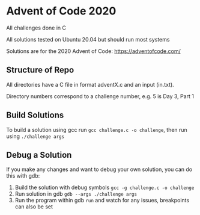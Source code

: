 # Advent of Code 2020

All challenges done in C

All solutions tested on Ubuntu 20.04 but should run most systems

Solutions are for the 2020 Advent of Code: https://adventofcode.com/

## Structure of Repo

All directories have a C file in format adventX.c and an input (in.txt).

Directory numbers correspond to a challenge number, e.g. 5 is Day 3, Part 1

## Build Solutions

To build a solution using gcc run ``gcc challenge.c -o challenge``, then run using ``./challenge args``

## Debug a Solution

If you make any changes and want to debug your own solution, you can do this with gdb:
1. Build the solution with debug symbols ``gcc -g challenge.c -o challenge``
2. Run solution in gdb ``gdb --args ./challenge args``
3. Run the program within gdb ``run`` and watch for any issues, breakpoints can also be set
